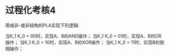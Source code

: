 # 过程化考核4

用或非-或非结构的PLA实现下列逻辑:

当K_1 K_0 = 00时，实现A、B的AND操作；
当K_1 K_0 = 01时，实现A、B的OR操作；
当K_1 K_0 = 10时，实现A、B的XOR操作；
当K_1 K_0 = 11时，实现B的倒相操作；
